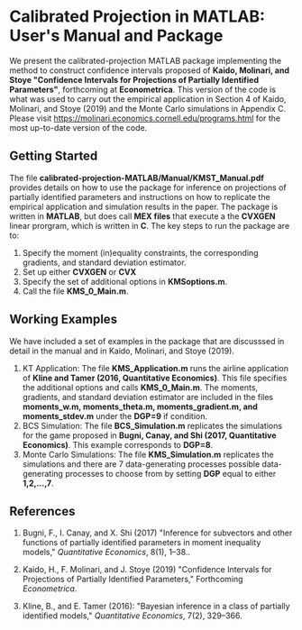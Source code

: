 # Calibrated Projection in MATLAB: User's Manual and Package

We present the calibrated-projection MATLAB package implementing the method to construct confidence intervals proposed of **Kaido, Molinari, and Stoye "Confidence Intervals for Projections of Partially Identified Parameters"**, forthcoming at **Econometrica**. This version of the code is what was used to carry out the empirical application in Section 4 of Kaido, Molinari, and Stoye (2019) and the Monte Carlo simulations in Appendix C. Please visit https://molinari.economics.cornell.edu/programs.html for the most up-to-date version of the code.

## Getting Started

The file **calibrated-projection-MATLAB/Manual/KMST_Manual.pdf** provides details  on how to use the package for inference on projections of partially identified parameters and instructions on how to replicate the empirical application and simulation results in the paper.  The package is written in **MATLAB**, but does call **MEX files** that execute a the **CVXGEN** linear prorgram, which is written in **C**. The key steps to run the package are to:

1. Specify the moment (in)equality constraints, the corresponding gradients, and standard deviation estimator.
2. Set up either **CVXGEN** or **CVX**
3. Specify the set of additional options in **KMSoptions.m**.
4. Call the file **KMS_0_Main.m**.

## Working Examples

We have included a set of examples in the package that are discusssed in detail in the manual and in Kaido, Molinari, and Stoye (2019).

1. KT Application: The file **KMS_Application.m** runs the airline application of **Kline and Tamer (2016, Quantitative Economics)**.  This file specifies the additional options and calls  **KMS_0_Main.m**.  The moments, gradients, and standard deviation estimator are included in the files **moments_w.m, moments_theta.m, moments_gradient.m, and moments_stdev.m** under the **DGP=9** if condition.
2. BCS Simulation: The file **BCS_Simulation.m** replicates the simulations for the game proposed in **Bugni, Canay, and Shi (2017, Quantitative Economics)**.  This example corresponds to **DGP=8**.  
3. Monte Carlo Simulations: The file **KMS_Simulation.m** replicates the simulations and there are 7 data-generating processes possible data-generating processes to choose from by setting **DGP** equal to either **1,2,...,7**. 

## References

1. Bugni, F., I. Canay,  and X. Shi  (2017) "Inference for subvectors and other functions of partially identified parameters in moment inequality models," *Quantitative Economics*, 8(1), 1–38..

2. Kaido, H., F. Molinari,  and J. Stoye (2019) "Confidence Intervals for Projections of Partially Identified Parameters," Forthcoming *Econometrica*.

3. Kline, B., and E. Tamer (2016): "Bayesian inference in a class of partially identified models," *Quantitative Economics*, 7(2), 329–366.
